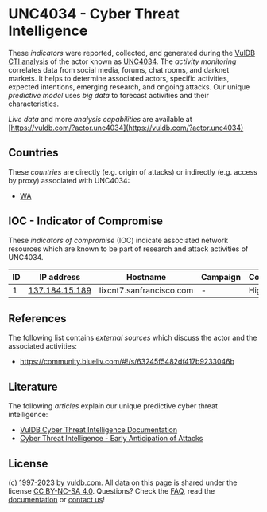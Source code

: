 # UNC4034 - Cyber Threat Intelligence

These _indicators_ were reported, collected, and generated during the [VulDB CTI analysis](https://vuldb.com/?kb.cti) of the actor known as [UNC4034](https://vuldb.com/?actor.unc4034). The _activity monitoring_ correlates data from social media, forums, chat rooms, and darknet markets. It helps to determine associated actors, specific activities, expected intentions, emerging research, and ongoing attacks. Our unique _predictive model_ uses _big data_ to forecast activities and their characteristics.

_Live data_ and more _analysis capabilities_ are available at [https://vuldb.com/?actor.unc4034](https://vuldb.com/?actor.unc4034)

## Countries

These _countries_ are directly (e.g. origin of attacks) or indirectly (e.g. access by proxy) associated with UNC4034:

* [WA](https://vuldb.com/?country.wa)

## IOC - Indicator of Compromise

These _indicators of compromise_ (IOC) indicate associated network resources which are known to be part of research and attack activities of UNC4034.

ID | IP address | Hostname | Campaign | Confidence
-- | ---------- | -------- | -------- | ----------
1 | [137.184.15.189](https://vuldb.com/?ip.137.184.15.189) | lixcnt7.sanfrancisco.com | - | High

## References

The following list contains _external sources_ which discuss the actor and the associated activities:

* https://community.blueliv.com/#!/s/63245f5482df417b9233046b

## Literature

The following _articles_ explain our unique predictive cyber threat intelligence:

* [VulDB Cyber Threat Intelligence Documentation](https://vuldb.com/?kb.cti)
* [Cyber Threat Intelligence - Early Anticipation of Attacks](https://www.scip.ch/en/?labs.20201022)

## License

(c) [1997-2023](https://vuldb.com/?kb.changelog) by [vuldb.com](https://vuldb.com/?kb.about). All data on this page is shared under the license [CC BY-NC-SA 4.0](https://creativecommons.org/licenses/by-nc-sa/4.0/). Questions? Check the [FAQ](https://vuldb.com/?kb.faq), read the [documentation](https://vuldb.com/?kb) or [contact us](https://vuldb.com/?contact)!
